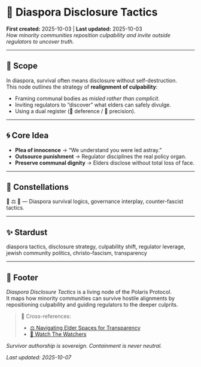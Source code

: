 # 🧿 Diaspora Disclosure Tactics  
**First created:** 2025-10-03 | **Last updated:** 2025-10-03  
*How minority communities reposition culpability and invite outside regulators to uncover truth.*  

---

## 🌱 Scope  

In diaspora, survival often means disclosure without self-destruction.  
This node outlines the strategy of **realignment of culpability**:  
- Framing communal bodies as *misled rather than complicit*.  
- Inviting regulators to “discover” what elders can safely divulge.  
- Using a dual register (🥺 deference / 🦈 precision).  

---

## 🌀 Core Idea  

- **Plea of innocence** → “We understand you were led astray.”  
- **Outsource punishment** → Regulator disciplines the real policy organ.  
- **Preserve communal dignity** → Elders disclose without total loss of face.  

---

## 🌌 Constellations  

🧿 ⚖️ 🪬 — Diaspora survival logics, governance interplay, counter-fascist tactics.  

---

## ✨ Stardust  

diaspora tactics, disclosure strategy, culpability shift, regulator leverage, jewish community politics, christo-fascism, transparency  

---

## 🏮 Footer  

*Diaspora Disclosure Tactics* is a living node of the Polaris Protocol.  
It maps how minority communities can survive hostile alignments by repositioning culpability and guiding regulators to the deeper culprits.  

> 📡 Cross-references:  
> - [⚖️ Navigating Elder Spaces for Transparency](./⚖️_navigating_elder_spaces_for_transparency.md)  
> - [🧿 Watch The Watchers](./README.md)  

*Survivor authorship is sovereign. Containment is never neutral.*  

_Last updated: 2025-10-07_
